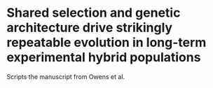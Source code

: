 # Shared selection and genetic architecture drive strikingly repeatable evolution in long-term experimental hybrid populations
Scripts the manuscript from Owens et al.
